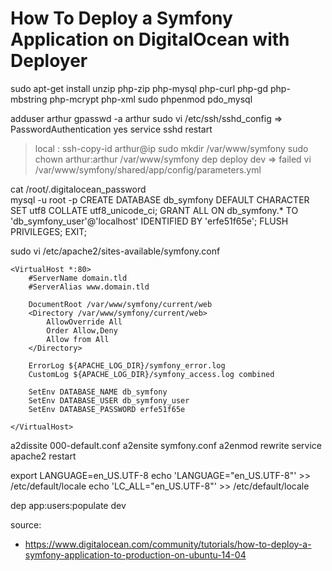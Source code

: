 How To Deploy a Symfony Application on DigitalOcean with Deployer
=================================================================

sudo apt-get install unzip php-zip php-mysql php-curl php-gd php-mbstring php-mcrypt php-xml
sudo phpenmod pdo_mysql

adduser arthur
gpasswd -a arthur sudo
vi /etc/ssh/sshd_config => PasswordAuthentication yes
service sshd restart
> local : ssh-copy-id arthur@ip
sudo mkdir /var/www/symfony
sudo chown arthur:arthur /var/www/symfony
> dep deploy dev => failed
vi /var/www/symfony/shared/app/config/parameters.yml 

cat /root/.digitalocean_password   
mysql -u root -p
CREATE DATABASE db_symfony DEFAULT CHARACTER SET utf8 COLLATE utf8_unicode_ci;
GRANT ALL ON db_symfony.* TO 'db_symfony_user'@'localhost' IDENTIFIED BY 'erfe51f65e';
FLUSH PRIVILEGES;
EXIT;
 
 
sudo vi /etc/apache2/sites-available/symfony.conf

    <VirtualHost *:80>
        #ServerName domain.tld
        #ServerAlias www.domain.tld
    
        DocumentRoot /var/www/symfony/current/web
        <Directory /var/www/symfony/current/web>
            AllowOverride All
            Order Allow,Deny
            Allow from All
        </Directory>
        
        ErrorLog ${APACHE_LOG_DIR}/symfony_error.log
        CustomLog ${APACHE_LOG_DIR}/symfony_access.log combined
        
        SetEnv DATABASE_NAME db_symfony
        SetEnv DATABASE_USER db_symfony_user
        SetEnv DATABASE_PASSWORD erfe51f65e        
        
    </VirtualHost>
 
a2dissite 000-default.conf
a2ensite symfony.conf 
a2enmod rewrite
service apache2 restart
 
export LANGUAGE=en_US.UTF-8
echo 'LANGUAGE="en_US.UTF-8"' >> /etc/default/locale
echo 'LC_ALL="en_US.UTF-8"' >> /etc/default/locale

dep app:users:populate dev

source: 

- https://www.digitalocean.com/community/tutorials/how-to-deploy-a-symfony-application-to-production-on-ubuntu-14-04